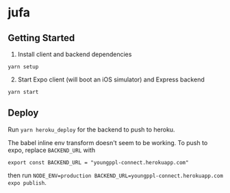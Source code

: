 # jufa

## Getting Started

1. Install client and backend dependencies

```
yarn setup
```

2. Start Expo client (will boot an iOS simulator) and Express backend

```
yarn start
```

## Deploy

Run `yarn heroku_deploy` for the backend to push to heroku.

The babel inline env transform doesn't seem to be working. To push to expo, replace `BACKEND_URL` with

```
export const BACKEND_URL = "youngppl-connect.herokuapp.com"
```

then run `NODE_ENV=production BACKEND_URL=youngppl-connect.herokuapp.com expo publish`.
